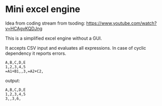 # Mini excel engine

Idea from coding stream from tsoding: https://www.youtube.com/watch?v=HCAgvKQDJng

This is a simplified excel engine without a GUI.

It accepts CSV input and evaluates all expressions.
In case of cyclic dependency it reports errors.

```csv
A,B,C,D,E
1,2,3,4,5
=A1+B1,,3,=A2+C2,
```

output:

```csv
A,B,C,D,E
1,2,3,4,5
3,,3,6,
```